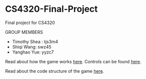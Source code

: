 # CS4320-Final-Project
Final project for CS4320

GROUP MEMBERS
* Timothy Shea : tjs3m4
* Shiqi Wang: swz45
* Yanghao Yue: yyzc7

Read about how the game works [here](/docs/mechanics.md).
Controls can be found [here](/docs/controls.md).

Read about the code structure of the game [here](/docs/code_structure.md).
